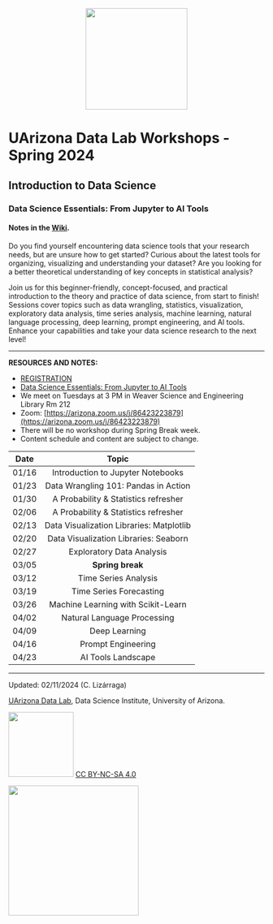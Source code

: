 
<p style="text-align:center;">
<img src="https://github.com/clizarraga-UAD7/DataScienceLab/blob/main/images/UADLSquareLogo.png?raw=true" width=200>
</p>

# UArizona Data Lab Workshops - Spring 2024

## Introduction to Data Science

### Data Science Essentials: From Jupyter to AI Tools

#### Notes in the [Wiki](https://github.com/ua-datalab/Workshops/wiki).

Do you find yourself encountering data science tools that your research needs, but are unsure how to get started? Curious about the latest tools for organizing, visualizing and understanding your dataset? Are you looking for a better theoretical understanding of key concepts in statistical analysis? 

Join us for this beginner-friendly, concept-focused, and practical introduction to the theory and practice of data science, from start to finish! Sessions cover topics such as data wrangling, statistics, visualization, exploratory data analysis, time series analysis, machine learning, natural language processing, deep learning, prompt engineering, and AI tools. 
Enhance your capabilities and take your data science research to the next level!

***

**RESOURCES AND NOTES:**

* [REGISTRATION](https://uarizona.co1.qualtrics.com/jfe/form/SV_9TDHtSJnP6d32gS)
* [Data Science Essentials: From Jupyter to AI Tools](https://github.com/ua-datalab/Workshops)
* We meet on Tuesdays at 3 PM in Weaver Science and Engineering Library Rm 212
* Zoom: [https://arizona.zoom.us/j/86423223879](https://arizona.zoom.us/j/86423223879)
* There will be no workshop during Spring Break week.
* Content schedule and content are subject to change. 

 
| Date |  Topic | 
| :--: | :--: | 
|   01/16  |  Introduction to Jupyter Notebooks | 
| 01/23 |  Data Wrangling 101: Pandas in Action | 
|  01/30   | A Probability & Statistics refresher  |
| 02/06 | A Probability & Statistics refresher  | 
| 02/13 |  Data Visualization Libraries: Matplotlib | 
|    02/20 | Data Visualization Libraries: Seaborn | 
|   02/27  | Exploratory Data Analysis   | 
|   03/05 |   **Spring break** | 
|    03/12 |   Time Series Analysis   | 
|    03/19 |  Time Series Forecasting   | 
|    03/26 | Machine Learning with Scikit-Learn   | 
|   04/02  | Natural Language Processing   | 
|    04/09 |   Deep Learning  | 
|   04/16  |   Prompt Engineering | 
|    04/23 |   AI Tools Landscape | 

***

Updated: 02/11/2024 (C. Lizárraga)

[UArizona Data Lab](https://www.datascience.arizona.edu/education/uarizona-data-lab), Data Science Institute, University of Arizona.

<img src="https://mirrors.creativecommons.org/presskit/buttons/88x31/png/by-nc-sa.png" width="128">  [CC BY-NC-SA 4.0](https://creativecommons.org/licenses/by-nc-sa/4.0/)

[<img src="https://datascience.arizona.edu/sites/default/files/Data%20Science%20Institute_Webheader%20%281%29.svg" width="256">](https://datascience.arizona.edu)
